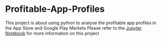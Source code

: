 # Profitable-App-Profiles
This project is about using python to analyse the profitable app profiles in the App Store and Google Play Markets
Please refer to the [Jupyter Notebook](https://github.com/Khalizo/Profitable-App-Profiles/blob/master/Basics.ipynb)
for more information on this project
